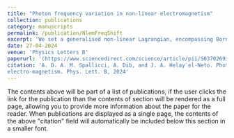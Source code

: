 ```yaml
---
title: "Photon frequency variation in non-linear electromagnetism"
collection: publications
category: manuscripts
permalink: /publication/NlemFreqShift
excerpt: 'We set a generalised non-linear Lagrangian, encompassing Born-Infeld and Heisenberg-Euler theories among others. The Lagrangian reduces to the Maxwell Lagrangian at lowest order. The field is composed by a propagating light-wave in an electro-magnetic background. The wave exhibits energy variation when the background is space-time dependent. In the photon description, this implies a red or a blue shift, like what we obtained in massive theories, as the de Broglie-Proca or effective mass theories as the Standard-Model Extension under Lorentz symmetry violation. The two results, photon energy-conservation and the frequency shift are instead new for non-linear electro-magnetism. We conclude by discussing how these static frequency shifts when added to the expansion red shift allow new interpretations in cosmology or for atomic spectra. We finally consider the consequences on the Poincaré symmetry.'
date: 27-04-2024
venue: 'Physics Letters B'
paperurl: '(https://www.sciencedirect.com/science/article/pii/S0370269324003319?via%3Dihub)'
citation: 'A. D. A. M. Spallicci, A. Dib, and J. A. Helay¨el-Neto. Photon frequency variation in non-linear
electro-magnetism. Phys. Lett. B, 2024'
---
```


The contents above will be part of a list of publications, if the user clicks the link for the publication than the contents of section will be rendered as a full page, allowing you to provide more information about the paper for the reader. When publications are displayed as a single page, the contents of the above "citation" field will automatically be included below this section in a smaller font.
